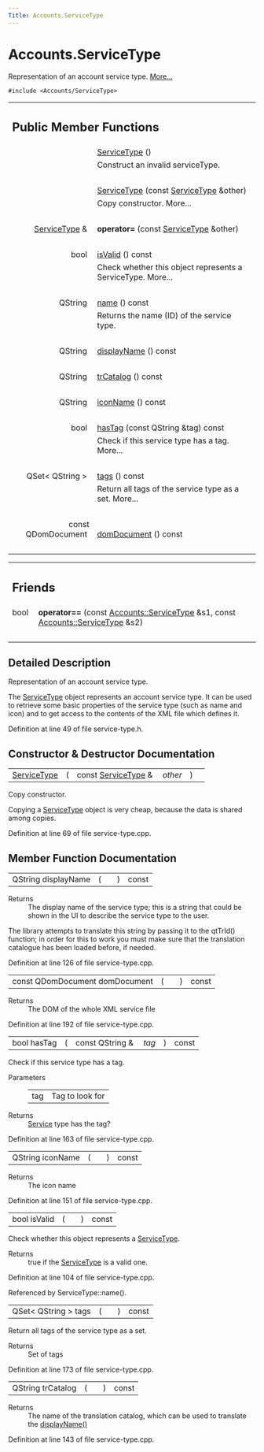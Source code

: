 ```yaml
---
Title: Accounts.ServiceType
---
```


# Accounts.ServiceType

<p>Representation of an account service type.  
<a href="..//Accounts.ServiceType.md#details">More...</a></p>
<p><code>#include &lt;Accounts/ServiceType&gt;</code></p>
<table class="memberdecls">
<tr class="heading"><td colspan="2"><h2 class="groupheader">
Public Member Functions</h2></td></tr>
<tr class="memitem:a27a10810bcc047da5031725f77b398eb"><td class="memItemLeft" align="right" valign="top">
&#160;</td><td class="memItemRight" valign="bottom"><a class="el" href="..//Accounts.ServiceType.md#a27a10810bcc047da5031725f77b398eb">ServiceType</a> ()</td></tr>
<tr class="memdesc:a27a10810bcc047da5031725f77b398eb"><td class="mdescLeft">&#160;</td><td class="mdescRight">Construct an invalid serviceType. <br /></td></tr>
<tr class="separator:a27a10810bcc047da5031725f77b398eb"><td class="memSeparator" colspan="2">&#160;</td></tr>
<tr class="memitem:aae690d056ba06a78378f8adc8f95cddd"><td class="memItemLeft" align="right" valign="top">&#160;</td><td class="memItemRight" valign="bottom"><a class="el" href="..//Accounts.ServiceType.md#aae690d056ba06a78378f8adc8f95cddd">ServiceType</a> (const <a class="el" href="..//Accounts.ServiceType.md">ServiceType</a> &amp;other)</td></tr>
<tr class="memdesc:aae690d056ba06a78378f8adc8f95cddd"><td class="mdescLeft">&#160;</td><td class="mdescRight">Copy constructor.  More...<br /></td></tr>
<tr class="separator:aae690d056ba06a78378f8adc8f95cddd"><td class="memSeparator" colspan="2">&#160;</td></tr>
<tr class="memitem:a30dad6b9e5736036988f2918408878bf"><td class="memItemLeft" align="right" valign="top">
<a class="el" href="..//Accounts.ServiceType.md">ServiceType</a> &amp;&#160;</td><td class="memItemRight" valign="bottom"><b>operator=</b> (const <a class="el" href="..//Accounts.ServiceType.md">ServiceType</a> &amp;other)</td></tr>
<tr class="separator:a30dad6b9e5736036988f2918408878bf"><td class="memSeparator" colspan="2">&#160;</td></tr>
<tr class="memitem:aac1b70a2ed67ead038c4d3f5ac4d8a81"><td class="memItemLeft" align="right" valign="top">bool&#160;</td><td class="memItemRight" valign="bottom"><a class="el" href="..//Accounts.ServiceType.md#aac1b70a2ed67ead038c4d3f5ac4d8a81">isValid</a> () const </td></tr>
<tr class="memdesc:aac1b70a2ed67ead038c4d3f5ac4d8a81"><td class="mdescLeft">&#160;</td><td class="mdescRight">Check whether this object represents a ServiceType.  More...<br /></td></tr>
<tr class="separator:aac1b70a2ed67ead038c4d3f5ac4d8a81"><td class="memSeparator" colspan="2">&#160;</td></tr>
<tr class="memitem:a2b0a198f837184bf6fff555cee3ce770"><td class="memItemLeft" align="right" valign="top">
QString&#160;</td><td class="memItemRight" valign="bottom"><a class="el" href="..//Accounts.ServiceType.md#a2b0a198f837184bf6fff555cee3ce770">name</a> () const </td></tr>
<tr class="memdesc:a2b0a198f837184bf6fff555cee3ce770"><td class="mdescLeft">&#160;</td><td class="mdescRight">Returns the name (ID) of the service type. <br /></td></tr>
<tr class="separator:a2b0a198f837184bf6fff555cee3ce770"><td class="memSeparator" colspan="2">&#160;</td></tr>
<tr class="memitem:a9def71dea12661002bb3a63b3b91d08d"><td class="memItemLeft" align="right" valign="top">QString&#160;</td><td class="memItemRight" valign="bottom"><a class="el" href="..//Accounts.ServiceType.md#a9def71dea12661002bb3a63b3b91d08d">displayName</a> () const </td></tr>
<tr class="separator:a9def71dea12661002bb3a63b3b91d08d"><td class="memSeparator" colspan="2">&#160;</td></tr>
<tr class="memitem:a6c73afd4753195ea4eee794c95a770dd"><td class="memItemLeft" align="right" valign="top">QString&#160;</td><td class="memItemRight" valign="bottom"><a class="el" href="..//Accounts.ServiceType.md#a6c73afd4753195ea4eee794c95a770dd">trCatalog</a> () const </td></tr>
<tr class="separator:a6c73afd4753195ea4eee794c95a770dd"><td class="memSeparator" colspan="2">&#160;</td></tr>
<tr class="memitem:a038b22680aca535f9972908fe2f1f6a1"><td class="memItemLeft" align="right" valign="top">QString&#160;</td><td class="memItemRight" valign="bottom"><a class="el" href="..//Accounts.ServiceType.md#a038b22680aca535f9972908fe2f1f6a1">iconName</a> () const </td></tr>
<tr class="separator:a038b22680aca535f9972908fe2f1f6a1"><td class="memSeparator" colspan="2">&#160;</td></tr>
<tr class="memitem:ab9544628f8c8af163b13eb6b47a3aead"><td class="memItemLeft" align="right" valign="top">bool&#160;</td><td class="memItemRight" valign="bottom"><a class="el" href="..//Accounts.ServiceType.md#ab9544628f8c8af163b13eb6b47a3aead">hasTag</a> (const QString &amp;tag) const </td></tr>
<tr class="memdesc:ab9544628f8c8af163b13eb6b47a3aead"><td class="mdescLeft">&#160;</td><td class="mdescRight">Check if this service type has a tag.  More...<br /></td></tr>
<tr class="separator:ab9544628f8c8af163b13eb6b47a3aead"><td class="memSeparator" colspan="2">&#160;</td></tr>
<tr class="memitem:a4bfac5a5814d94c97ae61695f09e95ee"><td class="memItemLeft" align="right" valign="top">QSet&lt; QString &gt;&#160;</td><td class="memItemRight" valign="bottom"><a class="el" href="..//Accounts.ServiceType.md#a4bfac5a5814d94c97ae61695f09e95ee">tags</a> () const </td></tr>
<tr class="memdesc:a4bfac5a5814d94c97ae61695f09e95ee"><td class="mdescLeft">&#160;</td><td class="mdescRight">Return all tags of the service type as a set.  More...<br /></td></tr>
<tr class="separator:a4bfac5a5814d94c97ae61695f09e95ee"><td class="memSeparator" colspan="2">&#160;</td></tr>
<tr class="memitem:a305fe3a04c76c8069c3465621a7967cc"><td class="memItemLeft" align="right" valign="top">const QDomDocument&#160;</td><td class="memItemRight" valign="bottom"><a class="el" href="..//Accounts.ServiceType.md#a305fe3a04c76c8069c3465621a7967cc">domDocument</a> () const </td></tr>
<tr class="separator:a305fe3a04c76c8069c3465621a7967cc"><td class="memSeparator" colspan="2">&#160;</td></tr>
</table><table class="memberdecls">
<tr class="heading"><td colspan="2"><h2 class="groupheader">
Friends</h2></td></tr>
<tr class="memitem:ac57edddf8f98ba20c3620becc8f8f6e5"><td class="memItemLeft" align="right" valign="top">
bool&#160;</td><td class="memItemRight" valign="bottom"><b>operator==</b> (const <a class="el" href="..//Accounts.ServiceType.md">Accounts::ServiceType</a> &amp;s1, const <a class="el" href="..//Accounts.ServiceType.md">Accounts::ServiceType</a> &amp;s2)</td></tr>
<tr class="separator:ac57edddf8f98ba20c3620becc8f8f6e5"><td class="memSeparator" colspan="2">&#160;</td></tr>
</table>
<a name="details" id="details"></a><h2 class="groupheader">Detailed Description</h2>
<p>Representation of an account service type. </p>
<p>The <a class="el" href="..//Accounts.ServiceType.md" title="Representation of an account service type. ">ServiceType</a> object represents an account service type. It can be used to retrieve some basic properties of the service type (such as name and icon) and to get access to the contents of the XML file which defines it. </p>
<p>Definition at line 49 of file service-type.h.</p>
<h2 class="groupheader">Constructor &amp; Destructor Documentation</h2>
<table class="memname">
<tr>
<td class="memname"><a class="el" href="..//Accounts.ServiceType.md">ServiceType</a> </td>
<td>(</td>
<td class="paramtype">const <a class="el" href="..//Accounts.ServiceType.md">ServiceType</a> &amp;&#160;</td>
<td class="paramname"><em>other</em></td><td>)</td>
<td></td>
</tr>
</table>
<p>Copy constructor. </p>
<p>Copying a <a class="el" href="..//Accounts.ServiceType.md" title="Representation of an account service type. ">ServiceType</a> object is very cheap, because the data is shared among copies. </p>
<p>Definition at line 69 of file service-type.cpp.</p>
<h2 class="groupheader">Member Function Documentation</h2>
<table class="memname">
<tr>
<td class="memname">QString displayName </td>
<td>(</td>
<td class="paramname"></td><td>)</td>
<td> const</td>
</tr>
</table>
<dl class="section return"><dt>Returns</dt><dd>The display name of the service type; this is a string that could be shown in the UI to describe the service type to the user.</dd></dl>
<p>The library attempts to translate this string by passing it to the qtTrId() function; in order for this to work you must make sure that the translation catalogue has been loaded before, if needed. </p>
<p>Definition at line 126 of file service-type.cpp.</p>
<table class="memname">
<tr>
<td class="memname">const QDomDocument domDocument </td>
<td>(</td>
<td class="paramname"></td><td>)</td>
<td> const</td>
</tr>
</table>
<dl class="section return"><dt>Returns</dt><dd>The DOM of the whole XML service file </dd></dl>
<p>Definition at line 192 of file service-type.cpp.</p>
<table class="memname">
<tr>
<td class="memname">bool hasTag </td>
<td>(</td>
<td class="paramtype">const QString &amp;&#160;</td>
<td class="paramname"><em>tag</em></td><td>)</td>
<td> const</td>
</tr>
</table>
<p>Check if this service type has a tag. </p>
<dl class="params"><dt>Parameters</dt><dd>
<table class="params">
<tr><td class="paramname">tag</td><td>Tag to look for</td></tr>
</table>
</dd>
</dl>
<dl class="section return"><dt>Returns</dt><dd><a class="el" href="..//Accounts.Service.md" title="Representation of an account service. ">Service</a> type has the tag? </dd></dl>
<p>Definition at line 163 of file service-type.cpp.</p>
<table class="memname">
<tr>
<td class="memname">QString iconName </td>
<td>(</td>
<td class="paramname"></td><td>)</td>
<td> const</td>
</tr>
</table>
<dl class="section return"><dt>Returns</dt><dd>The icon name </dd></dl>
<p>Definition at line 151 of file service-type.cpp.</p>
<table class="memname">
<tr>
<td class="memname">bool isValid </td>
<td>(</td>
<td class="paramname"></td><td>)</td>
<td> const</td>
</tr>
</table>
<p>Check whether this object represents a <a class="el" href="..//Accounts.ServiceType.md" title="Representation of an account service type. ">ServiceType</a>. </p>
<dl class="section return"><dt>Returns</dt><dd>true if the <a class="el" href="..//Accounts.ServiceType.md" title="Representation of an account service type. ">ServiceType</a> is a valid one. </dd></dl>
<p>Definition at line 104 of file service-type.cpp.</p>
<p>Referenced by ServiceType::name().</p>
<table class="memname">
<tr>
<td class="memname">QSet&lt; QString &gt; tags </td>
<td>(</td>
<td class="paramname"></td><td>)</td>
<td> const</td>
</tr>
</table>
<p>Return all tags of the service type as a set. </p>
<dl class="section return"><dt>Returns</dt><dd>Set of tags </dd></dl>
<p>Definition at line 173 of file service-type.cpp.</p>
<table class="memname">
<tr>
<td class="memname">QString trCatalog </td>
<td>(</td>
<td class="paramname"></td><td>)</td>
<td> const</td>
</tr>
</table>
<dl class="section return"><dt>Returns</dt><dd>The name of the translation catalog, which can be used to translate the <a class="el" href="..//Accounts.ServiceType.md#a9def71dea12661002bb3a63b3b91d08d">displayName()</a> </dd></dl>
<p>Definition at line 143 of file service-type.cpp.</p>

